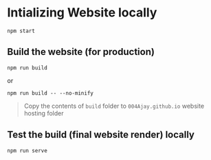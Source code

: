 # Intializing Website locally

```
npm start
```

## Build the website (for production)

```
npm run build
```
or

```
npm run build -- --no-minify
```
> Copy the contents of `build` folder to `004Ajay.github.io` website hosting folder 

## Test the build (final website render) locally

```
npm run serve
```